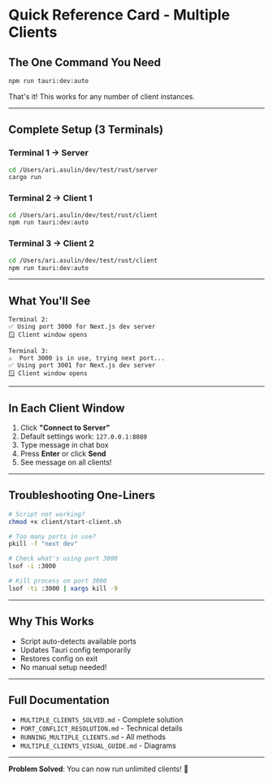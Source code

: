 # Quick Reference Card - Multiple Clients

## The One Command You Need

```bash
npm run tauri:dev:auto
```

That's it! This works for any number of client instances.

---

## Complete Setup (3 Terminals)

### Terminal 1 → Server
```bash
cd /Users/ari.asulin/dev/test/rust/server
cargo run
```

### Terminal 2 → Client 1
```bash
cd /Users/ari.asulin/dev/test/rust/client
npm run tauri:dev:auto
```

### Terminal 3 → Client 2
```bash
cd /Users/ari.asulin/dev/test/rust/client
npm run tauri:dev:auto
```

---

## What You'll See

```
Terminal 2:
✅ Using port 3000 for Next.js dev server
🪟 Client window opens

Terminal 3:
⚠️  Port 3000 is in use, trying next port...
✅ Using port 3001 for Next.js dev server
🪟 Client window opens
```

---

## In Each Client Window

1. Click **"Connect to Server"**
2. Default settings work: `127.0.0.1:8080`
3. Type message in chat box
4. Press **Enter** or click **Send**
5. See message on all clients!

---

## Troubleshooting One-Liners

```bash
# Script not working?
chmod +x client/start-client.sh

# Too many ports in use?
pkill -f "next dev"

# Check what's using port 3000
lsof -i :3000

# Kill process on port 3000
lsof -ti :3000 | xargs kill -9
```

---

## Why This Works

- Script auto-detects available ports
- Updates Tauri config temporarily
- Restores config on exit
- No manual setup needed!

---

## Full Documentation

- `MULTIPLE_CLIENTS_SOLVED.md` - Complete solution
- `PORT_CONFLICT_RESOLUTION.md` - Technical details
- `RUNNING_MULTIPLE_CLIENTS.md` - All methods
- `MULTIPLE_CLIENTS_VISUAL_GUIDE.md` - Diagrams

---

**Problem Solved**: You can now run unlimited clients! 🎉

